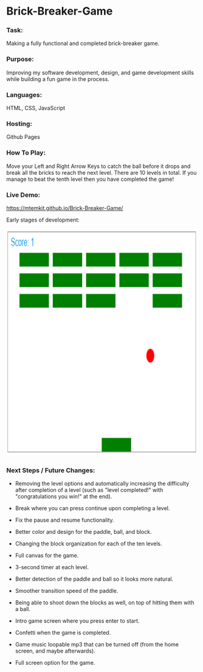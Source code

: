 # Brick-Breaker-Game

### Task:

Making a fully functional and completed brick-breaker game.

### Purpose:

Improving my software development, design, and game development skills while building a fun game in the process.

### Languages:

HTML, CSS, JavaScript

### Hosting:

Github Pages

### How To Play:

Move your Left and Right Arrow Keys to catch the ball before it drops and break all the bricks to reach the next level. There are 10 levels in total. If you manage to beat the tenth level then you have completed the game!

### Live Demo:

https://mtemkit.github.io/Brick-Breaker-Game/ 

Early stages of development:

<p align="left">
  <img src="images/brick-breaker-game.png" width="800" height="600" title="Cover Letter Generator Page">
</p>

### Next Steps / Future Changes:

- Removing the level options and automatically increasing the difficulty after completion of a level (such as "level completed!" with "congratulations you win!" at the end).

- Break where you can press continue upon completing a level.

- Fix the pause and resume functionality.

- Better color and design for the paddle, ball, and block.

- Changing the block organization for each of the ten levels.

- Full canvas for the game.

- 3-second timer at each level.

- Better detection of the paddle and ball so it looks more natural.

- Smoother transition speed of the paddle.

- Being able to shoot down the blocks as well, on top of hitting them with a ball.

- Intro game screen where you press enter to start.

- Confetti when the game is completed.

- Game music loopable mp3 that can be turned off (from the home screen, and maybe afterwards).

- Full screen option for the game.